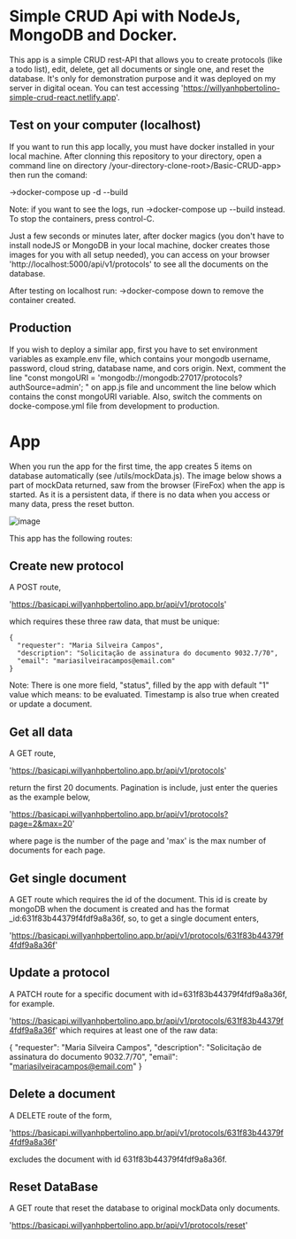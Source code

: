 # Simple CRUD Api with NodeJs, MongoDB and Docker.

This app is a simple CRUD rest-API that allows you to create protocols (like a todo list), edit, delete, get all documents or single one, and reset the database. It's only for demonstration purpose and it was deployed on my server in digital ocean. You can test accessing 'https://willyanhpbertolino-simple-crud-react.netlify.app'.

## Test on your computer (localhost)

If you want to run this app locally, you must have docker installed in your local machine. After clonning this repository to your directory, open a command line on directory /your-directory-clone-root>/Basic-CRUD-app> then run the comand:

->docker-compose up -d --build

Note: if you want to see the logs, run
->docker-compose up --build
instead.
To stop the containers, press control-C.

Just a few seconds or minutes later, after docker magics (you don't have to install nodeJS or MongoDB in your local machine, docker creates those images for you with all setup needed), you can access on your browser 'http://localhost:5000/api/v1/protocols' to see all the documents on the database.

After testing on localhost run:
->docker-compose down
to remove the container created.

## Production

If you wish to deploy a similar app, first you have to set environment variables as example.env file, which contains your mongodb username, password, cloud string, database name, and cors origin. Next, comment the line "const mongoURI = 'mongodb://mongodb:27017/protocols?authSource=admin'; " on app.js file and uncomment the line below which contains the const mongoURI variable. Also, switch the comments on docke-compose.yml file from development to production.

# App

When you run the app for the first time, the app creates 5 items on database automatically (see /utils/mockData.js). The image below shows a part of mockData returned, saw from the browser (FireFox) when the app is started. As it is a persistent data, if there is no data when you access or many data, press the reset button.

![image](https://user-images.githubusercontent.com/57110420/189744975-ec77a127-1a81-468d-9e4f-0a3bea01832e.png)

This app has the following routes:

## Create new protocol

A POST route,

'https://basicapi.willyanhpbertolino.app.br/api/v1/protocols'

which requires these three raw data, that must be unique:

```
{
  "requester": "Maria Silveira Campos",
  "description": "Solicitação de assinatura do documento 9032.7/70",
  "email": "mariasilveiracampos@email.com"
}
```

Note: There is one more field, "status", filled by the app with default "1" value which means: to be evaluated. Timestamp is also true when created or update a document.

## Get all data

A GET route,

'https://basicapi.willyanhpbertolino.app.br/api/v1/protocols'

return the first 20 documents.
Pagination is include, just enter the queries as the example below,

'https://basicapi.willyanhpbertolino.app.br/api/v1/protocols?page=2&max=20'

where page is the number of the page and 'max' is the max number of documents for each page.

## Get single document

A GET route which requires the id of the document. This id is create by mongoDB when the document is created and has the format \_id:631f83b44379f4fdf9a8a36f, so, to get a single document enters,

'https://basicapi.willyanhpbertolino.app.br/api/v1/protocols/631f83b44379f4fdf9a8a36f'

## Update a protocol

A PATCH route for a specific document with id=631f83b44379f4fdf9a8a36f, for example.

'https://basicapi.willyanhpbertolino.app.br/api/v1/protocols/631f83b44379f4fdf9a8a36f'
which requires at least one of the raw data:

{
"requester": "Maria Silveira Campos",
"description": "Solicitação de assinatura do documento 9032.7/70",
"email": "mariasilveiracampos@email.com"
}

## Delete a document

A DELETE route of the form,

'https://basicapi.willyanhpbertolino.app.br/api/v1/protocols/631f83b44379f4fdf9a8a36f'

excludes the document with id 631f83b44379f4fdf9a8a36f.

## Reset DataBase

A GET route that reset the database to original mockData only documents.

'https://basicapi.willyanhpbertolino.app.br/api/v1/protocols/reset'

